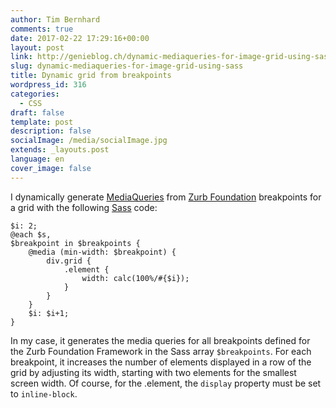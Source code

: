 ```yaml
---
author: Tim Bernhard
comments: true
date: 2017-02-22 17:29:16+00:00
layout: post
link: http://genieblog.ch/dynamic-mediaqueries-for-image-grid-using-sass/
slug: dynamic-mediaqueries-for-image-grid-using-sass
title: Dynamic grid from breakpoints
wordpress_id: 316
categories:
  - CSS
draft: false
template: post
description: false
socialImage: /media/socialImage.jpg
extends: _layouts.post
language: en
cover_image: false
---
```


I dynamically generate [MediaQueries](https://wiki.selfhtml.org/wiki/CSS/Media_Queries) from [Zurb Foundation](http://foundation.zurb.com/sites/docs/media-queries.html) breakpoints for a grid with the following [Sass](http://sass-lang.com) code:

    
    $i: 2;
    @each $s,
    $breakpoint in $breakpoints {
        @media (min-width: $breakpoint) {
            div.grid {
                .element {
                    width: calc(100%/#{$i});
                }
            }
        }
        $i: $i+1;
    }

In my case, it generates the media queries for all breakpoints defined for the Zurb Foundation Framework in the Sass array `$breakpoints`. For each breakpoint, it increases the number of elements displayed in a row of the grid by adjusting its width, starting with two elements for the smallest screen width.
Of course, for the .element, the `display` property must be set to `inline-block`.
